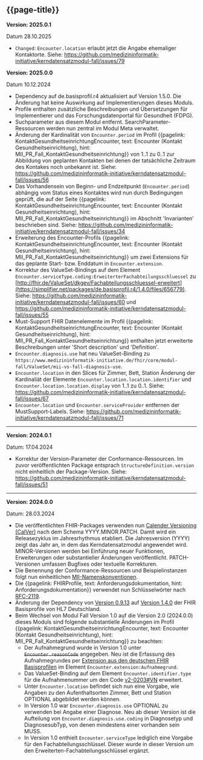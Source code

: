 ## {{page-title}}

**Version: 2025.0.1**

Datum 28.10.2025

- `Changed`: `Encounter.location` erlaubt jetzt die Angabe ehemaliger Kontaktorte. Siehe: https://github.com/medizininformatik-initiative/kerndatensatzmodul-fall/issues/79

**Version: 2025.0.0**

Datum 10.12.2024

- Dependency auf de.basisprofil.r4 aktualisiert auf Version 1.5.0. Die Änderung hat keine Auswirkung auf Implementierungen dieses Moduls.
- Profile enthalten zusätzliche Beschreibungen und Übersetzungen für Implementierer und das Forschungsdatenportal für Gesundheit (FDPG).
- Suchparameter aus diesem Modul entfernt. SearchParameter-Ressourcen werden nun zentral im Modul Meta verwaltet.
- Änderung der Kardinalität von `Encounter.period` im Profil {{pagelink: KontaktGesundheitseinrichtungEncounter, text: Encounter (Kontakt Gesundheitseinrichtung), hint: MII_PR_Fall_KontaktGesundheitseinrichtung}} von 1..1 zu 0..1 zur Abbildung von geplanten Kontakten bei denen der tatsächliche Zeitraum des Kontakes noch unbekannt ist. Siehe: https://github.com/medizininformatik-initiative/kerndatensatzmodul-fall/issues/56 
- Das Vorhandensein von Beginn- und Endzeitpunkt (`Encounter.period`) abhängig vom Status eines Kontaktes wird nun durch Bedingungen geprüft, die auf der Seite {{pagelink: KontaktGesundheitseinrichtungEncounter, text: Encounter (Kontakt Gesundheitseinrichtung), hint: MII_PR_Fall_KontaktGesundheitseinrichtung}} im Abschnitt 'Invarianten' beschrieben sind. Siehe: https://github.com/medizininformatik-initiative/kerndatensatzmodul-fall/issues/34 
- Erweiterung des Encounter-Profils {{pagelink: KontaktGesundheitseinrichtungEncounter, text: Encounter (Kontakt Gesundheitseinrichtung), hint: MII_PR_Fall_KontaktGesundheitseinrichtung}} um zwei Extensions für das geplante Start- bzw. Enddatum in `Encounter.extension`.
- Korrektur des ValueSet-Bindings auf dem Element `Encounter.serviceType.coding:ErweiterterFachabteilungsschluessel` zu [http://fhir.de/ValueSet/dkgev/Fachabteilungsschluessel-erweitert](https://simplifier.net/packages/de.basisprofil.r4/1.4.0/files/656779). Siehe: https://github.com/medizininformatik-initiative/kerndatensatzmodul-fall/issues/60 und https://github.com/medizininformatik-initiative/kerndatensatzmodul-fall/issues/55 
- Must-Support FHIR Datenelemente im Profil {{pagelink: KontaktGesundheitseinrichtungEncounter, text: Encounter (Kontakt Gesundheitseinrichtung), hint: MII_PR_Fall_KontaktGesundheitseinrichtung}} enthalten jetzt erweiterte Beschreibungen unter 'Short description' und 'Definition'.
- `Encounter.diagnosis.use` hat neu ValueSet-Binding zu `https://www.medizininformatik-initiative.de/fhir/core/modul-fall/ValueSet/mii-vs-fall-diagnosis-use`.
- `Encounter.location` in den Slices für Zimmer, Bett, Station Änderung der Kardinaliät der Elemente `Encounter.location.location.identifier` und `Encounter.location.location.display` von 1..1 zu 0..1. Siehe: https://github.com/medizininformatik-initiative/kerndatensatzmodul-fall/issues/67 
- `Encounter.location` und `Encounter.serviceProvider` entfernen der MustSupport-Labels. Siehe: https://github.com/medizininformatik-initiative/kerndatensatzmodul-fall/issues/71 

---

**Version: 2024.0.1**

Datum: 17.04.2024

- Korrektur der Version-Parameter der Conformance-Ressourcen. Im zuvor veröffentlichten Package entsprach `StructureDefinition.version` nicht einheitlich der Package-Version. Siehe: https://github.com/medizininformatik-initiative/kerndatensatzmodul-fall/issues/51

---

**Version: 2024.0.0**

Datum: 28.03.2024

- Die veröffentlichten FHIR-Packages verwenden nun [Calender Versioning (CalVer)](https://calver.org/) nach dem Schema YYYY.MINOR.PATCH. Damit wird ein Releasezyklus im Jahresrhythmus etabliert. Die Jahresversion (YYYY) zeigt das Jahr an, in dem das Kerndatensatzmodul angewendet wird. MINOR-Versionen werden bei Einführung neuer Funktionen, Erweiterungen oder substantieller Änderungen veröffentlicht. PATCH-Versionen umfassen Bugfixes oder textuelle Korrekturen.
- Die Benennung der Conformance-Ressourcen und Beispielinstanzen folgt nun einheitlichen [MII-Namenskonventionen](https://github.com/medizininformatik-initiative/kerndatensatz-meta/wiki/Namenskonventionen-f%C3%BCr-FHIR%E2%80%90Ressourcen-in-der-MII).
- Die {{pagelink: FHIRProfile, text: Anforderungsdokumentation, hint: Anforderungsdokumentation}} verwendet nun Schlüsselwörter nach [RFC-2119](https://datatracker.ietf.org/doc/html/rfc2119).
- Änderung der Dependency von [Version 0.9.13](https://simplifier.net/packages/de.basisprofil.r4/0.9.13) auf [Version 1.4.0](https://simplifier.net/packages/de.basisprofil.r4/1.4.0) der FHIR Basisprofile von HL7 Deutschland.
- Beim Wechsel von Modul Fall Version 1.0 auf die Version 2.0 (2024.0.0) dieses Moduls sind folgende substantielle Änderungen im Profil {{pagelink: KontaktGesundheitseinrichtungEncounter, text: Encounter (Kontakt Gesundheitseinrichtung), hint: MII_PR_Fall_KontaktGesundheitseinrichtung}} zu beachten:
    - Der Aufnahmegrund wurde in Version 1.0 unter ~~`Encounter.reasonCode`~~ angegeben. Neu ist die Erfassung des Aufnahmegrundes per [Extension aus den deutschen FHIR Basisprofilen](https://simplifier.net/packages/de.basisprofil.r4/1.4.0/files/656695) im Element `Encounter.extension:Aufnahmegrund`.
    - Das ValueSet-Binding auf dem Element `Encounter.identifier.type` für die Aufnahmenummer um den Code [v2-0203#VN](https://simplifier.net/resolve?scope=hl7.fhir.r4.core@4.0.1&filepath=package/CodeSystem-v2-0203.json) erweitert.
    - Unter `Encounter.location` befindet sich nun eine Vorgabe, wie Angaben zu den Aufenthaltsorten Zimmer, Bett und Station OPTIONAL abgebildet werden können.
    - In Version 1.0 war `Encounter.diagnosis.use` OPTIONAL zu verwenden bei Angabe einer Diagnose. Neu ab dieser Version ist die Aufteilung von `Encounter.diagnosis.use.coding` in Diagnosetyp und DiagnosesubTyp, von denen mindestens einer vorhanden sein MUSS.
    - In Version 1.0 enthielt `Encounter.serviceType` lediglich eine Vorgabe für den Fachabteilungsschlüssel. Dieser wurde in dieser Version um den Erweiterten-Fachabteilungsschlüssel ergänzt.